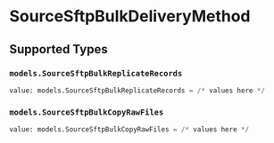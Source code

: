 # SourceSftpBulkDeliveryMethod


## Supported Types

### `models.SourceSftpBulkReplicateRecords`

```python
value: models.SourceSftpBulkReplicateRecords = /* values here */
```

### `models.SourceSftpBulkCopyRawFiles`

```python
value: models.SourceSftpBulkCopyRawFiles = /* values here */
```

